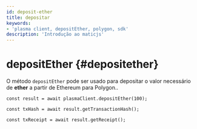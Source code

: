 ```yaml
---
id: deposit-ether
title: depositar
keywords:
- 'plasma client, depositEther, polygon, sdk'
description: 'Introdução ao maticjs'
---
```


# depositEther {#depositether}

O método `depositEther` pode ser usado para depositar o valor necessário de **ether** a partir de Ethereum para Polygon..

```
const result = await plasmaClient.depositEther(100);

const txHash = await result.getTransactionHash();

const txReceipt = await result.getReceipt();

```
